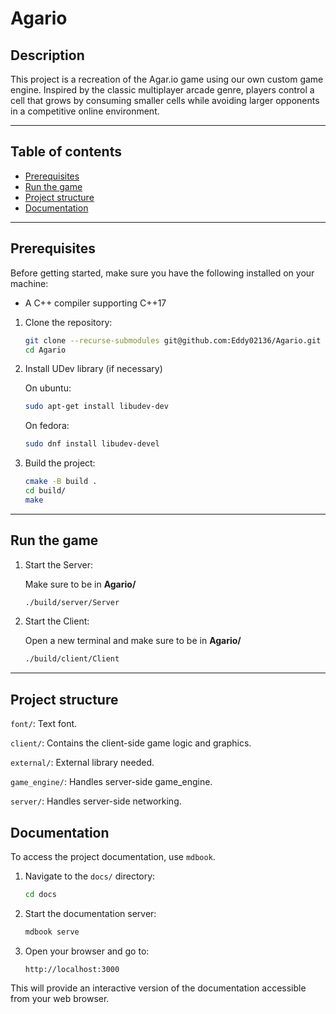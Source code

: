 # Agario

## Description

This project is a recreation of the Agar.io game using our own custom game engine.
Inspired by the classic multiplayer arcade genre, players control a cell that grows by consuming smaller cells while avoiding larger opponents in a competitive online environment.

---

## Table of contents

-   [Prerequisites](#Prerequisites)
-   [Run the game](#run-the-game)
-   [Project structure](#project-structure)
-   [Documentation](#documentation)

---

## Prerequisites

Before getting started, make sure you have the following installed on your machine:
- A C++ compiler supporting C++17

1. Clone the repository:

    ```bash
    git clone --recurse-submodules git@github.com:Eddy02136/Agario.git
    cd Agario
    ```
   
2. Install UDev library (if necessary)

   On ubuntu:

   ```bash
   sudo apt-get install libudev-dev
   ```
   
   On fedora:
   ```bash
   sudo dnf install libudev-devel
   ```

3. Build the project:
    ```bash
    cmake -B build .
    cd build/
    make
    ```
---

## Run the game

1. Start the Server:

    Make sure to be in **Agario/**

    ```bash
    ./build/server/Server
    ```

2. Start the Client:

    Open a new terminal and make sure to be in **Agario/**

    ```bash
    ./build/client/Client
    ```
---

## Project structure

`font/`: Text font.

`client/`: Contains the client-side game logic and graphics.

`external/`: External library needed.

`game_engine/`: Handles server-side game_engine.

`server/`: Handles server-side networking.

## Documentation

To access the project documentation, use `mdbook`.

1. Navigate to the `docs/` directory:
    ```bash
    cd docs
    ```
2. Start the documentation server:
    ```bash
    mdbook serve
    ```
3. Open your browser and go to:
    ```
    http://localhost:3000
    ```

This will provide an interactive version of the documentation accessible from your web browser.
